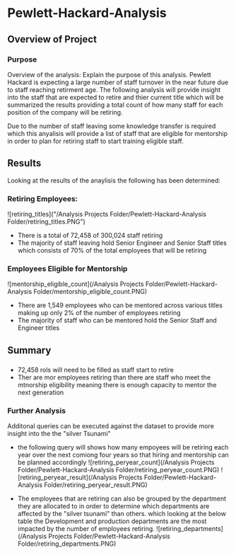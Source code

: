 # Pewlett-Hackard-Analysis

## Overview of Project

### Purpose

Overview of the analysis: Explain the purpose of this analysis.
Pewlett Hackard is expecting a large number of staff turnover in the near future due to staff reaching retirment age.
The following analysis will provide insight into the staff that are expected to retire and thier current title which will be summarized the results
providing a total count of how many staff for each position of the company will be retiring.

Due to the number of staff leaving some knowledge transfer is required which this anyalisis will provide a list of staff that are eligible for mentorship
in order to plan for retiring staff to start training eligible staff.


## Results

Looking at the results of the anaylisis the following has been determined:
### Retiring Employees:
![retiring_titles]("/Analysis Projects Folder/Pewlett-Hackard-Analysis Folder/retiring_titles.PNG")
 - There is a total of 72,458 of 300,024 staff retiring
 - The majority of staff leaving hold Senior Engineer and Senior Staff titles which consists of 70% of the total employees that will be retiring

 
### Employees Eligible for Mentorship
![mentorship_eligible_count](/Analysis Projects Folder/Pewlett-Hackard-Analysis Folder/mentorship_eligible_count.PNG)
 - There are 1,549 employees who can be mentored across various titles making up only 2% of the number of employees retiring
 - The majority of staff who can be mentored hold the Senior Staff and Engineer titles

## Summary

###
 - 72,458 rols will need to be filled as staff start to retire
 - Ther are mor employees retiring than there are staff who meet the mtnorship eligibility meaning there is enough capacity to mentor the next generation
 
### Further Analysis

Additonal queries can be executed against the dataset to provide more insight into the the "silver Tsunami"
 - the following query will shows how many empoyees will be retiring each year over the next comiong four years so that hiring and mentorship can be planned accordingly
![retiring_peryear_count](/Analysis Projects Folder/Pewlett-Hackard-Analysis Folder/retiring_peryear_count.PNG)
![retiring_peryear_result](/Analysis Projects Folder/Pewlett-Hackard-Analysis Folder/retiring_peryear_result.PNG)
 
 - The employees that are retiring can also be grouped by the department they are allocated to in order to determine which departments are affected by the "silver tsunami" than others. 
	which looking at the below table the Development and production departments are the most impacted by the number of employees retiring.
![retiring_departments](/Analysis Projects Folder/Pewlett-Hackard-Analysis Folder/retiring_departments.PNG)
